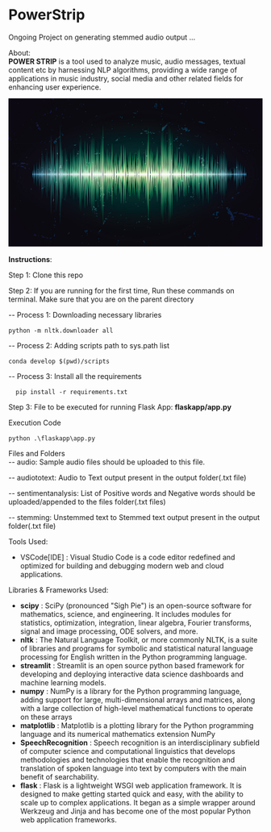 # PowerStrip 
Ongoing Project on generating stemmed audio output ...

About:<br>
<b>POWER STRIP</b> is a tool used to analyze music, audio messages, textual content etc by harnessing NLP algorithms, providing a wide range of applications in music industry, social media and other related fields for enhancing user experience. <br>

<img src="images/Audio-Waveforms-Featued-Image.jpg">

<b>Instructions</b>:<br>

Step 1:
Clone this repo <br>


Step 2:
If you are running for the first time, Run these commands on terminal. Make sure that you are on the parent directory  <br>

-- Process 1: Downloading necessary libraries 
   
    python -m nltk.downloader all
-- Process 2: Adding scripts path to sys.path list    
    
    conda develop $(pwd)/scripts
-- Process 3: Install all the requirements
      
      pip install -r requirements.txt
Step 3:
File to be executed for running Flask App: <b>flaskapp/app.py</b> <br>

Execution Code
    
    python .\flaskapp\app.py

Files and Folders<br>
-- audio: Sample audio files should be uploaded to this file.<br>

-- audiototext: Audio to Text output present in the output folder(.txt file)<br>

-- sentimentanalysis: List of Positive words and Negative words should be uploaded/appended to the files folder(.txt files)<br>

-- stemming: Unstemmed text to Stemmed text output present in the output folder(.txt file)<br>



Tools Used:<br>
- VSCode[IDE] : Visual Studio Code is a code editor redefined and optimized for building and debugging modern web and cloud applications.<br>

Libraries & Frameworks Used:<br>
- <b>scipy</b> : SciPy (pronounced "Sigh Pie") is an open-source software for mathematics, science, and engineering. It includes modules for statistics, optimization, integration, linear algebra, Fourier transforms, signal and image processing, ODE solvers, and more.<br>
- <b>nltk</b> : The Natural Language Toolkit, or more commonly NLTK, is a suite of libraries and programs for symbolic and statistical natural language processing for English written in the Python programming language.<br>
- <b>streamlit</b> : Streamlit is an open source python based framework for developing and deploying interactive data science dashboards and machine learning models.<br>
- <b>numpy</b> : NumPy is a library for the Python programming language, adding support for large, multi-dimensional arrays and matrices, along with a large collection of high-level mathematical functions to operate on these arrays<br>
- <b>matplotlib</b> : Matplotlib is a plotting library for the Python programming language and its numerical mathematics extension NumPy<br>
- <b>SpeechRecognition</b> : Speech recognition is an interdisciplinary subfield of computer science and computational linguistics that develops methodologies and technologies that enable the recognition and translation of spoken language into text by computers with the main benefit of searchability.<br>
- <b>flask</b> : Flask is a lightweight WSGI web application framework. It is designed to make getting started quick and easy, with the ability to scale up to complex applications. It began as a simple wrapper around Werkzeug and Jinja and has become one of the most popular Python web application frameworks.<br>
